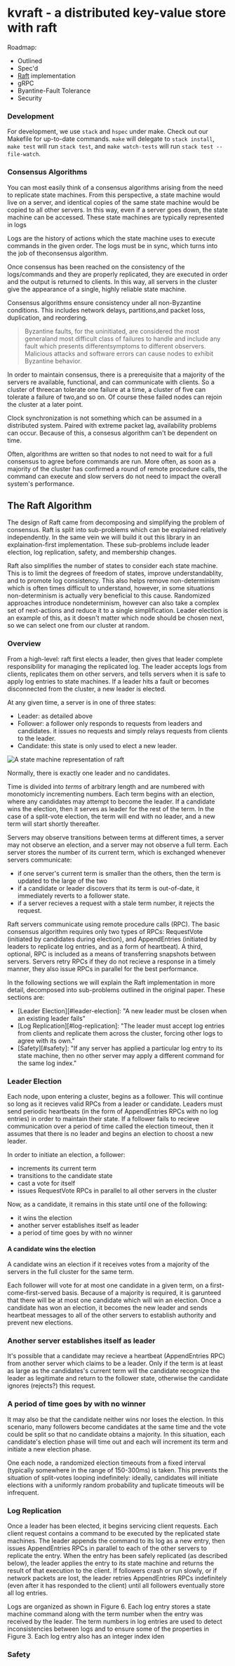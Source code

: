 # kvraft - a distributed key-value store with raft

Roadmap:
 - Outlined
 - Spec'd
 - [Raft][raft] implementation
 - gRPC
 - Byantine-Fault Tolerance
 - Security

### Development

For development, we use `stack` and `hspec` under make. Check out our Makefile for
up-to-date commands. `make` will delegate to `stack install`, `make test` will run
`stack test`, and `make watch-tests` will run `stack test --file-watch`.

### Consensus Algorithms

You can most easily think of a consensus algorithms arising from the need to
replicate state machines. From this perspective, a state machine would live on a
server, and identical copies of the same state machine would be copied to all other
servers. In this way, even if a server goes down, the state machine can be accessed.
These state machines are typically represented in logs

Logs are the history of actions which the state machine uses to execute commands in
the given order. The logs must be in sync, which turns into the job of theconsensus
algorithm.

Once consensus has been reached on the consistency of the logs/commands and they are
properly replicated, they are executed in order and the output is returned to
clients. In this way, all servers in the cluster give the appearance of a single,
highly reliable state machine.

Consensus algorithms ensure consistency under all non-Byzantine conditions.  This
includes network delays, partitions,and packet loss, duplication, and reordering.

> Byzantine faults, for the uninitiated, are considered the most generaland most
> difficult class of failures to handle and include any fault which presents
> differentsymptoms to different observers. Malicious attacks and software errors can
> cause nodes to exhibit Byzantine behavior.

In order to maintain consensus, there is a prerequisite that a majority of the
servers re available, functional, and can communicate with clients. So a cluster of
threecan tolerate one failure at a time, a cluster of five can tolerate a failure of
two,and so on. Of course these failed nodes can rejoin the cluster at a later point.

Clock synchronization is not something which can be assumed in a distributed system.
Paired with extreme packet lag, availability problems can occur. Because of this, a
consesus algorithm can't be dependent on time.

Often, algorithms are written so that nodes to not need to wait for a full consensus
to agree before commands are run. More often, as soon as a majority of the cluster
has confirmed a round of remote procedure calls, the command can execute and slow
servers do not need to impact the overall system's performance.

[raft]: https://raft.github.io/
[byzantine]:https://en.wikipedia.org/wiki/Byzantine_fault_tolerance
[byzantine-generals-problem]: https://www.andrew.cmu.edu/course/15-749/READINGS/required/resilience/lamport82.pdf
[time-clocks-and-the-ordering]:http://research.microsoft.com/en-us/um/people/lamport/pubs/pubs.html#time-clocks

## The Raft Algorithm

The design of Raft came from decomposing and simplifying the problem of consensus.
Raft is split into sub-problems which can be explained relatively independently. In
the same vein we will build it out this library in an explaination-first
implementation. These sub-problems include leader election, log replication, safety,
and membership changes.

Raft also simplifies the number of states to consider each state machine. This is to
limit the degrees of freedom of states, improve understandablity, and to promote log
consistency. This also helps remove non-determinism which is often times difficult to
understand, however, in some situations non-determinism is actually very beneficial
to this cause. Randomized approaches introduce nondeterminism, however can also take
a complex set of next-actions and reduce it to a single simplification. Leader
election is an example of this, as it doesn't matter which node should be chosen
next, so we can select one from our cluster at random.

### Overview

From a high-level: raft first elects a leader, then gives that leader complete
responsibility for managing the replicated log. The leader accepts logs from clients,
replicates them on other servers, and tells servers when it is safe to apply log
entries to state machines. If a leader hits a fault or becomes disconnected from the
cluster, a new leader is elected.

At any given time, a server is in one of three states:
 + Leader: as detailed above
 + Follower: a follower only responds to requests from leaders and candidates. it
   issues no requests and simply relays requests from clients to the leader.
 + Candidate: this state is only used to elect a new leader.

![A state machine representation of raft][raft-state-machine]

Normally, there is exactly one leader and no candidates.

Time is divided into _terms_ of arbitrary length and are numbered with monotomicly
incrementing numbers. Each term begins with an election, where any candidates may
attempt to become the leader. If a candidate wins the election, then it serves as
leader for the rest of the term. In the case of a split-vote election, the term will
end with no leader, and a new term will start shortly thereafter.

Servers may observe transitions between terms at different times, a server may not
observe an election, and a server may not observe a full term. Each server stores the
number of its current term, which is exchanged whenever servers communicate:
 + if one server's current term is smaller than the others, then the term is updated
   to the large of the two
 + if a candidate or leader discovers that its term is out-of-date, it immediately
   reverts to a follower state.
 + if a server recieves a request with a stale term number, it rejects the request.

Raft servers communicate using remote procedure calls (RPC). The basic consensus
algorithm requires only two types of RPCs: RequestVote (initiated by candidates
during election), and AppendEntries (initiated by leaders to replicate log entries,
and as a form of heartbeat). A third, optional, RPC is included as a means of
transferring snapshots between servers. Servers retry RPCs if they do not recieve a
response in a timely manner, they also issue RPCs in parallel for the best
performance.

In the following sections we will explain the Raft implementation in more detail,
decomposed into sub-problems outlined in the original paper. These sections are:
 + [Leader Election][#leader-election]: "A new leader must be closen when an existing
   leader fails"
 + [Log Replication][#log-replication]: "The leader must accept log entries from
   clients and replicate them across the cluster, forcing other logs to agree with
   its own."
 + [Safety][#safety]: "If any server has applied a particular log entry to its state
   machine, then no other server may apply a different command for the same log
   index."

[raft-state-machine]:https://adriancolyer.files.wordpress.com/2015/03/raft.jpg

### Leader Election

Each node, upon entering a cluster, begins as a follower. This will continue so long
as it recieves valid RPCs from a leader or candidate. Leaders must send periodic
heartbeats (in the form of AppendEntries RPCs with no log entries) in order to
maintain their state. If a follower fails to recieve communication over a period of
time called the election timeout, then it assumes that there is no leader and begins
an election to choost a new leader.

In order to initiate an election, a follower:
+ increments its current term
+ transitions to the candidate state
+ cast a vote for itself
+ issues RequestVote RPCs in parallel to all other servers in the cluster

Now, as a candidate, it remains in this state until one of the following:
+ it wins the election
+ another server establishes itself as leader
+ a period of time goes by with no winner

#### A candidate wins the election

A candidate wins an election if it receives votes from a majority of the servers in
the full cluster for the same term.

Each follower will vote for at most one candidate in a given term, on a
first-come-first-served basis. Because of a majority is required, it is garunteed
that there will be at most one candidate which will win an election. Once a candidate
has won an election, it becomes the new leader and sends heartbeat messages to all of
the other servers to establish authority and prevent new elections.

### Another server establishes itself as leader

It's possible that a candidate may recieve a heartbeat (AppendEntries RPC) from
another server which claims to be a leader. Only if the term is at least as large as
the candidates's current term will the candidate recognize the leader as legitimate
and return to the follower state, otherwise the candidate ignores (rejects?) this
request.

### A period of time goes by with no winner

It may also be that the candidate neither wins nor loses the election. In this
scenario, many followers become candidates at the same time and the vote could be
split so that no candidate obtains a majority. In this situation, each candidate's
election phase will time out and each will increment its term and initiate a new
election phase.

One each node, a randomized election timeouts from a fixed interval (typically
somewhere in the range of 150-300ms) is taken. This prevents the situation of
split-votes looping indefinitely: ideally, candidates will initiate elections with a
uniformly random probability and tuplicate timeouts will be infrequent.

### Log Replication

Once a leader has been elected, it begins servicing client requests. Each client
request contains a command to be executed by the replicated state machines. The
leader appends the command to its log as a new entry, then issues AppendEntries RPCs
in parallel to each of the other servers to replicate the entry. When the entry has
been safely replicated (as described below), the leader applies the entry to its
state machine and returns the result of that execution to the client. If followers
crash or run slowly, or if network packets are lost, the leader retries AppendEntries
RPCs indefinitely (even after it has responded to the client) until all followers
eventually store all log entries.

Logs are organized as shown in Figure 6. Each log entry stores a state machine
command along with the term number when the entry was received by the leader. The
term numbers in log entries are used to detect inconsistencies between logs and to
ensure some of the properties in Figure 3. Each log entry also has an integer index
iden

### Safety


